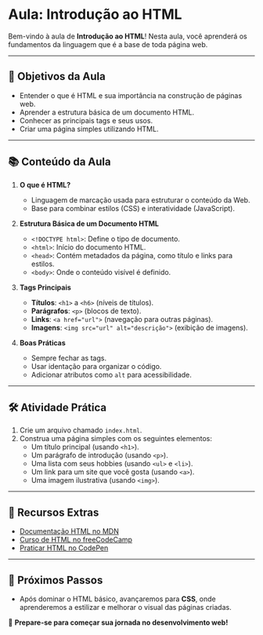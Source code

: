 # Aula: Introdução ao HTML

Bem-vindo à aula de **Introdução ao HTML**! Nesta aula, você aprenderá os fundamentos da linguagem que é a base de toda página web.

---

## 📝 **Objetivos da Aula**
- Entender o que é HTML e sua importância na construção de páginas web.
- Aprender a estrutura básica de um documento HTML.
- Conhecer as principais tags e seus usos.
- Criar uma página simples utilizando HTML.

---

## 📚 **Conteúdo da Aula**
1. **O que é HTML?**
   - Linguagem de marcação usada para estruturar o conteúdo da Web.
   - Base para combinar estilos (CSS) e interatividade (JavaScript).

2. **Estrutura Básica de um Documento HTML**
   - `<!DOCTYPE html>`: Define o tipo de documento.
   - `<html>`: Início do documento HTML.
   - `<head>`: Contém metadados da página, como título e links para estilos.
   - `<body>`: Onde o conteúdo visível é definido.

3. **Tags Principais**
   - **Títulos**: `<h1>` a `<h6>` (níveis de títulos).
   - **Parágrafos**: `<p>` (blocos de texto).
   - **Links**: `<a href="url">` (navegação para outras páginas).
   - **Imagens**: `<img src="url" alt="descrição">` (exibição de imagens).

4. **Boas Práticas**
   - Sempre fechar as tags.
   - Usar identação para organizar o código.
   - Adicionar atributos como `alt` para acessibilidade.

---

## 🛠️ **Atividade Prática**
1. Crie um arquivo chamado `index.html`.
2. Construa uma página simples com os seguintes elementos:
   - Um título principal (usando `<h1>`).
   - Um parágrafo de introdução (usando `<p>`).
   - Uma lista com seus hobbies (usando `<ul>` e `<li>`).
   - Um link para um site que você gosta (usando `<a>`).
   - Uma imagem ilustrativa (usando `<img>`).

---

## 🌟 **Recursos Extras**
- [Documentação HTML no MDN](https://developer.mozilla.org/pt-BR/docs/Web/HTML)
- [Curso de HTML no freeCodeCamp](https://www.freecodecamp.org/)
- [Praticar HTML no CodePen](https://codepen.io/)

---

## 📅 **Próximos Passos**
- Após dominar o HTML básico, avançaremos para **CSS**, onde aprenderemos a estilizar e melhorar o visual das páginas criadas.

🚀 **Prepare-se para começar sua jornada no desenvolvimento web!**
